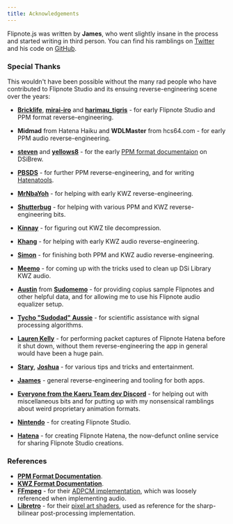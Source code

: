 ```yaml
---
title: Acknowledgements
---
```


Flipnote.js was written by **James**, who went slightly insane in the process and started writing in third person. You can find his ramblings on [Twitter](https://twitter.com/rakujira) and his code on [GitHub](https://github.com/jaames).

### Special Thanks

This wouldn't have been possible without the many rad people who have contributed to Flipnote Studio and its ensuing reverse-engineering scene over the years:

- **[Bricklife](http://ugomemo.g.hatena.ne.jp/bricklife/20090307/1236391313)**, **[mirai-iro](http://mirai-iro.hatenablog.jp/entry/20090116/ugomemo_ppm)** and **[harimau_tigris](http://ugomemo.g.hatena.ne.jp/harimau_tigris)** - for early Flipnote Studio and PPM format reverse-engineering.
- **Midmad** from Hatena Haiku and **WDLMaster** from hcs64.com - for early PPM audio reverse-engineering.
- **[steven](http://www.dsibrew.org/wiki/User:Steven)** and **[yellows8](http://www.dsibrew.org/wiki/User:Yellows8)** - for the early [PPM format documentaion](https://www.dsibrew.org/wiki/Flipnote_Files/PPM) on DSiBrew.
- **[PBSDS](https://github.com/pbsds)** - for further PPM reverse-engineering, and for writing [Hatenatools](https://github.com/pbsds/Hatenatools).
- **[MrNbaYoh](https://github.com/MrNbaYoh)** - for helping with early KWZ reverse-engineering.
- **[Shutterbug](https://github.com/shutterbug2000)** - for helping with various PPM and KWZ reverse-engineering bits.
- **[Kinnay](https://github.com/Kinnay)** - for figuring out KWZ tile decompression.
- **[Khang](https://github.com/khang06)** - for helping with early KWZ audio reverse-engineering.
- **[Simon](https://github.com/simontime)** - for finishing both PPM and KWZ audio reverse-engineering.
- **[Meemo](https://github.com/meemo)** - for coming up with the tricks used to clean up DSi Library KWZ audio.
- **[Austin](https://twitter.com/AustinSudomemo)** from **[Sudomemo](https://www.sudomemo.net/)** - for providing copius sample Flipnotes and other helpful data, and for allowing me to use his Flipnote audio equalizer setup.
- **[Tycho "Sudodad" Aussie](https://github.com/tychoaussie)** - for scientific assistance with signal processing algorithms.
- **[Lauren Kelly](https://github.com/thejsa)** - for performing packet captures of Flipnote Hatena before it shut down, without them reverse-engineering the app in general would have been a huge pain.
- **[Stary](https://github.com/Stary2001)**, **[Joshua](https://github.com/JoshuaDoes)** - for various tips and tricks and entertainment.
- **[Jaames](https://github.com/jaames)** - general reverse-engineering and tooling for both apps.
- **[Everyone from the Kaeru Team dev Discord](https://kaeru.world/)** - for helping out with miscellaneous bits and for putting up with my nonsensical ramblings about weird proprietary animation formats.

- **[Nintendo](https://www.nintendo.com/)** - for creating Flipnote Studio.
- **[Hatena](http://www.hatena.ne.jp/)** - for creating Flipnote Hatena, the now-defunct online service for sharing Flipnote Studio creations.

### References

- **[PPM Format Documentation](https://github.com/Flipnote-Collective/flipnote-studio-docs/wiki/PPM-format)**.
- **[KWZ Format Documentation](https://github.com/Flipnote-Collective/flipnote-studio-3d-docs/wiki/KWZ-Format)**.
- **[FFmpeg](https://ffmpeg.org/)** - for their [ADPCM implementation](https://github.com/FFmpeg/FFmpeg/blob/master/libavcodec/adpcm.c), which was loosely referenced when implementing audio.
- **[Libretro](https://www.libretro.com/)** - for their [pixel art shaders](https://github.com/libretro/glsl-shaders), used as reference for the sharp-bilinear post-processing implementation.